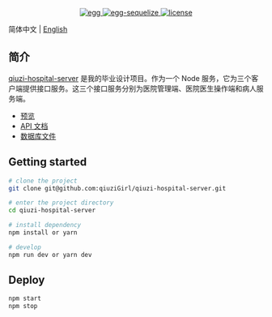 <p align="center">
  <a href="https://github.com/eggjs/egg">
    <img src="https://img.shields.io/badge/egg-3.10.0-brightgreen.svg" alt="egg" >
  </a>
  <a href="https://github.com/eggjs/egg-sequelize">
    <img src="https://img.shields.io/badge/egg--sequelize-6.0.0-brightgreen.svg" alt="egg-sequelize" >
  </a>
  <a href="https://github.com/qiuziGirl/qiuzi-hospital-server/blob/main/LICENSE">
    <img src="https://img.shields.io/github/license/mashape/apistatus.svg" alt="license">
  </a>
</p>

简体中文 | [English](./README.md)
## 简介

[qiuzi-hospital-server](https://github.com/qiuziGirl/qiuzi-hospital-server) 是我的毕业设计项目。作为一个 Node 服务，它为三个客户端提供接口服务。这三个接口服务分别为医院管理端、医院医生操作端和病人服务端。

- [预览](https://hospital.qiuzi.fun)
- [API 文档](./assets/API.md)
- [数据库文件](./assets/hospital.sql)

## Getting started

```bash
# clone the project
git clone git@github.com:qiuziGirl/qiuzi-hospital-server.git

# enter the project directory
cd qiuzi-hospital-server

# install dependency
npm install or yarn

# develop
npm run dev or yarn dev
```

## Deploy

```bash
npm start
npm stop
```

